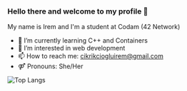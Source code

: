 ### Hello there and welcome to my profile 👋

My name is Irem and I'm a student at Codam (42 Network)

- 🌱 I’m currently learning C++ and Containers
- 👀 I’m interested in web development
- 📫 How to reach me: cikrikciogluirem@gmail.com
- ⚤ Pronouns: She/Her

![Top Langs](https://github-readme-stats.vercel.app/api/top-langs/?username=ergunirem&theme=tokyonight)
